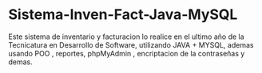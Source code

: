 # Sistema-Inven-Fact-Java-MySQL

Este sistema de inventario y facturacion lo realice en el ultimo año de la Tecnicatura en Desarrollo de Software, utilizando JAVA + MYSQL, ademas usando POO , reportes, phpMyAdmin , encriptacion de la contraseñas y demas.
